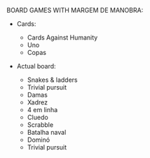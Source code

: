 BOARD GAMES WITH MARGEM DE MANOBRA:
- Cards:
	- Cards Against Humanity
	- Uno
	- Copas

- Actual board:
	- Snakes & ladders
	- Trivial pursuit
	- Damas
	- Xadrez
	- 4 em linha
	- Cluedo
	- Scrabble
	- Batalha naval
	- Dominó
	- Trivial pursuit